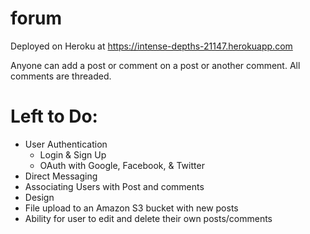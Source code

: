 # forum

Deployed on Heroku at https://intense-depths-21147.herokuapp.com

Anyone can add a post or comment on a post or another comment. All comments are threaded.

# Left to Do:
- User Authentication
  - Login & Sign Up
  - OAuth with Google, Facebook, & Twitter
- Direct Messaging
- Associating Users with Post and comments
- Design
- File upload to an Amazon S3 bucket with new posts
- Ability for user to edit and delete their own posts/comments
